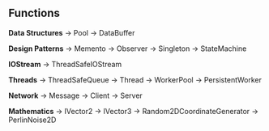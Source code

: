 <h2><b>Functions</b></h2>

<b>Data Structures</b>
-> Pool
-> DataBuffer

<b>Design Patterns</b>
-> Memento
-> Observer
-> Singleton
-> StateMachine

<b>IOStream</b>
-> ThreadSafeIOStream

<b>Threads</b>
-> ThreadSafeQueue
-> Thread
-> WorkerPool
-> PersistentWorker

<b>Network</b>
-> Message
-> Client
-> Server

<b>Mathematics</b>
-> IVector2
-> IVector3
-> Random2DCoordinateGenerator
-> PerlinNoise2D
